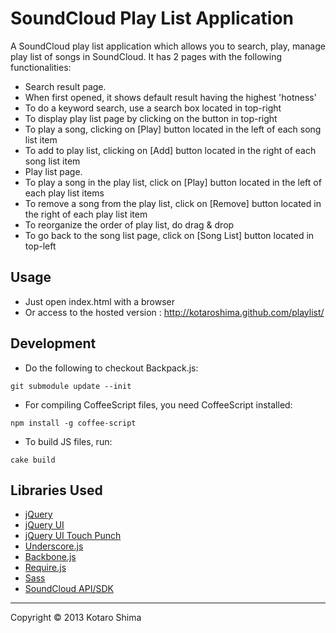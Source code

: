 SoundCloud Play List Application
======================
A SoundCloud play list application which allows you to search, play, manage play list of songs in SoundCloud.
It has 2 pages with the following functionalities:
* Search result page.
 * When first opened, it shows default result having the highest 'hotness'
 * To do a keyword search, use a search box located in top-right
 * To display play list page by clicking on the button in top-right
 * To play a song, clicking on [Play] button located in the left of each song list item
 * To add to play list, clicking on [Add] button located in the right of each song list item
* Play list page.
 * To play a song in the play list, click on [Play] button located in the left of each play list items
 * To remove a song from the play list, click on [Remove] button located in the right of each play list item
 * To reorganize the order of play list, do drag & drop
 * To go back to the song list page, click on [Song List] button located in top-left
 
Usage
------
* Just open index.html with a browser
 * Or access to the hosted version : http://kotaroshima.github.com/playlist/

Development
------
* Do the following to checkout Backpack.js:
```
git submodule update --init
```
* For compiling CoffeeScript files, you need CoffeeScript installed:
```
npm install -g coffee-script
```
* To build JS files, run:
```
cake build
```

Libraries Used
--------
* [jQuery](http://jquery.com/)
* [jQuery UI](http://jqueryui.com/)
* [jQuery UI Touch Punch](http://touchpunch.furf.com//)
* [Underscore.js](http://underscorejs.org/)
* [Backbone.js](http://backbonejs.org/)
* [Require.js](http://http://requirejs.org/)
* [Sass](http://sass-lang.com/)
* [SoundCloud API/SDK](http://developers.soundcloud.com/docs/api/)

----------
Copyright &copy; 2013 Kotaro Shima